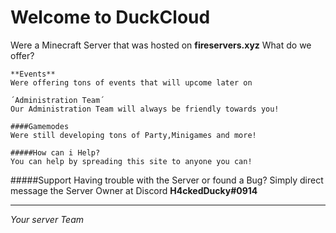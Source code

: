 # Welcome to DuckCloud

Were a Minecraft Server that was hosted on **fireservers.xyz**
What do we offer?
```mark
**Events**
Were offering tons of events that will upcome later on

´Administration Team´
Our Administration Team will always be friendly towards you!

####Gamemodes
Were still developing tons of Party,Minigames and more!

#####How can i Help?
You can help by spreading this site to anyone you can!
```
#####Support
Having trouble with the Server or found a Bug?
Simply direct message the Server Owner at Discord
**H4ckedDucky#0914**

-------------------------------------------------------------------------------------------------------------

_Your server Team_
